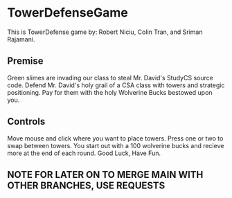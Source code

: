 # TowerDefenseGame

This is TowerDefense game by: Robert Niciu, Colin Tran, and Sriman Rajamani. 

## Premise

Green slimes are invading our class to steal Mr. David's StudyCS source code. Defend Mr. David's holy grail of a CSA class with towers and strategic positioning. Pay for them with the holy Wolverine Bucks bestowed upon you.

## Controls
Move mouse and click where you want to place towers. Press one or two to swap between towers. You start out with a 100 wolverine bucks and recieve more at the end of each round. Good Luck, Have Fun.

## NOTE FOR LATER ON TO MERGE MAIN WITH OTHER BRANCHES, USE REQUESTS
